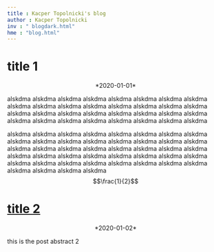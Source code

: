 ```yaml
---
title : Kacper Topolnicki's blog
author : Kacper Topolnicki
inv : " blogdark.html"
hme : "blog.html"
---
```



# title 1
<center>
*2020-01-01*
</center>

alskdma alskdma
alskdma alskdma
alskdma alskdma
alskdma alskdma
alskdma alskdma
alskdma alskdma
alskdma alskdma
alskdma alskdma
alskdma alskdma
alskdma alskdma
alskdma alskdma
alskdma alskdma
alskdma alskdma
alskdma alskdma
alskdma alskdma
alskdma alskdma


alskdma alskdma
alskdma alskdma
alskdma alskdma
alskdma alskdma
alskdma alskdma
alskdma alskdma
alskdma alskdma
alskdma alskdma
alskdma alskdma
alskdma alskdma
alskdma alskdma
alskdma alskdma
alskdma alskdma
alskdma alskdma
alskdma alskdma
alskdma alskdma
alskdma alskdma
alskdma alskdma
alskdma alskdma
alskdma alskdma
alskdma alskdma
alskdma alskdma
$$\frac{1}{2}$$

<!--BEGIN_HTML
<div>
  <div style="position:relative;padding-top:28.13%;">
	<iframe 
	   style="position:absolute;top:0;left:25%;width:50%;height:100%;" 
	   src="https://www.youtube.com/embed/2BIx2x-Q2fE" 
	   frameborder="0" 
	   allow="accelerometer; autoplay; clipboard-write; encrypted-media; gyroscope; picture-in-picture" 
	   allowfullscreen>
	</iframe>
  </div>
</div>
END_HTML-->



# [title 2](./2020-01-02_gen_light.html)
<center>
*2020-01-02*
</center>

this is the post abstract 2


